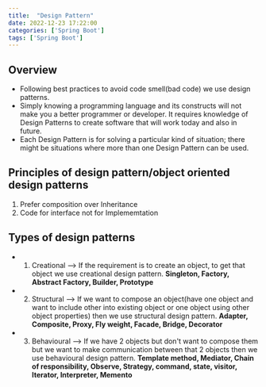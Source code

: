 ```yaml
---
title:  "Design Pattern"
date: 2022-12-23 17:22:00
categories: ['Spring Boot']
tags: ['Spring Boot']
---
```


## Overview 
* Following best practices to avoid code smell(bad code) we use design patterns.
* Simply knowing a programming language and its constructs will not make you a better programmer or developer. It requires knowledge of Design Patterns to create software that will work today and also in future.
* Each Design Pattern is for solving a particular kind of situation; there might be situations where more than one Design Pattern can be used.


## Principles of design pattern/object oriented design patterns
1) Prefer composition over Inheritance
2) Code for interface not for Implememtation

## Types of design patterns
* 1) Creational --> If the requirement is to create an object, to get that object we use creational design pattern. **Singleton, Factory, Abstract Factory, Builder, Prototype**
* 2) Structural --> If we want to compose an object(have one object and want to include other into existing object or one object using other object properties) then we use structural design pattern. **Adapter, Composite, Proxy, Fly weight, Facade, Bridge, Decorator**
* 3) Behavioural --> If we have 2 objects but don't want to compose them but we want to make communication between that 2 objects then we use behavioural design pattern. **Template method, Mediator, Chain of responsibility, Observe, Strategy, command, state, visitor, Iterator, Interpreter, Memento**
